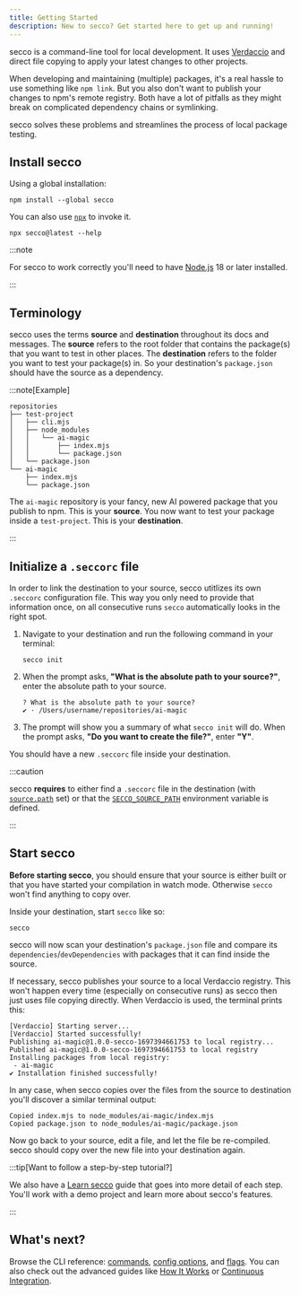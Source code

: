 ```yaml
---
title: Getting Started
description: New to secco? Get started here to get up and running!
---
```


secco is a command-line tool for local development. It uses [Verdaccio](https://verdaccio.org/) and direct file copying to apply your latest changes to other projects.

When developing and maintaining (multiple) packages, it's a real hassle to use something like `npm link`. But you also don't want to publish your changes to npm's remote registry. Both have a lot of pitfalls as they might break on complicated dependency chains or symlinking.

secco solves these problems and streamlines the process of local package testing.

## Install secco

Using a global installation:

```shell
npm install --global secco
```

You can also use [`npx`](https://docs.npmjs.com/cli/v10/commands/npx) to invoke it.

```shell
npx secco@latest --help
```

:::note

For secco to work correctly you'll need to have [Node.js](https://nodejs.dev) 18 or later installed.

:::

## Terminology

secco uses the terms **source** and **destination** throughout its docs and messages. The **source** refers to the root folder that contains the package(s) that you want to test in other places. The **destination** refers to the folder you want to test your package(s) in. So your destination's `package.json` should have the source as a dependency.

:::note[Example]

```shell
repositories
├── test-project
│   ├── cli.mjs
│   ├── node_modules
│   │   └── ai-magic
│   │       ├── index.mjs
│   │       └── package.json
│   └── package.json
└── ai-magic
    ├── index.mjs
    └── package.json
```

The `ai-magic` repository is your fancy, new AI powered package that you publish to npm. This is your **source**. You now want to test your package inside a `test-project`. This is your **destination**.

:::

## Initialize a `.seccorc` file

In order to link the destination to your source, secco utitlizes its own `.seccorc` configuration file. This way you only need to provide that information once, on all consecutive runs `secco` automatically looks in the right spot.

1. Navigate to your destination and run the following command in your terminal:

    ```shell
    secco init
    ```

1. When the prompt asks, **"What is the absolute path to your source?"**, enter the absolute path to your source.

    ```shell
    ? What is the absolute path to your source?
    ✔ · /Users/username/repositories/ai-magic
    ```

1. The prompt will show you a summary of what `secco init` will do. When the prompt asks, **"Do you want to create the file?"**, enter **"Y"**.

You should have a new `.seccorc` file inside your destination.

:::caution

secco **requires** to either find a `.seccorc` file in the destination (with [`source.path`](/reference/config/#sourcepath) set) or that the [`SECCO_SOURCE_PATH`](/reference/config/#secco_source_path) environment variable is defined.

:::

## Start secco

**Before starting secco**, you should ensure that your source is either built or that you have started your compilation in watch mode. Otherwise `secco` won't find anything to copy over.

Inside your destination, start `secco` like so:

```shell
secco
```

secco will now scan your destination's `package.json` file and compare its `dependencies`/`devDependencies` with packages that it can find inside the source.

If necessary, secco publishes your source to a local Verdaccio registry. This won't happen every time (especially on consecutive runs) as secco then just uses file copying directly. When Verdaccio is used, the terminal prints this:

```shell
[Verdaccio] Starting server...
[Verdaccio] Started successfully!
Publishing ai-magic@1.0.0-secco-1697394661753 to local registry...
Published ai-magic@1.0.0-secco-1697394661753 to local registry
Installing packages from local registry:
 - ai-magic
✔ Installation finished successfully!
```

In any case, when secco copies over the files from the source to destination you'll discover a similar terminal output:

```shell
Copied index.mjs to node_modules/ai-magic/index.mjs
Copied package.json to node_modules/ai-magic/package.json
```

Now go back to your source, edit a file, and let the file be re-compiled. secco should copy over the new file into your destination again.

:::tip[Want to follow a step-by-step tutorial?]

We also have a [Learn secco](/guide/learn-secco/) guide that goes into more detail of each step. You'll work with a demo project and learn more about secco's features.

:::

## What's next?

Browse the CLI reference: [commands](/reference/commands/), [config options](/reference/config/), and [flags](/reference/flags/). You can also check out the advanced guides like [How It Works](/guide/how-it-works/) or [Continuous Integration](/guide/continuous-integration/).
